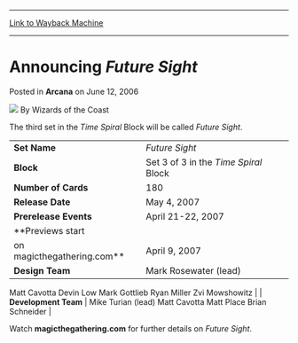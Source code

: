 
---
[Link to Wayback Machine](https://web.archive.org/web/20210925031813/https://magic.wizards.com/en/articles/archive/announcing-future-sight-2006-06-12)

[_metadata_:author]:- "Wizards of the Coast"
[_metadata_:description]:- "The third set in the Time Spiral Block will be called Future Sight.  Set Name Future Sight Block Set 3 of 3 in the Time Spiral Block Number of Cards 180 Release Date May 4, 2007 Prerelease Events April 21-22, 2007 Previews start on magicthegathering.com April 9, 2007 Design Team Mark Rosewater (lead) Matt Cavotta Devin Low Mark Gottlieb Ryan Miller Zvi Mowshowitz Development"
[_metadata_:generator]:- "Drupal 7 (http://drupal.org)"
[_metadata_:node]:- "703136"
[_metadata_:publish_date]:- "2006-06-12"
[_metadata_:source]:- "div-main-content"
[_metadata_:title]:- "Announcing Future Sight"
[_metadata_:wayback_capture_timestamp]:- "2021-09-25 03:18:13"
[_metadata_:wayback_raw_url]:- "https://web.archive.org/web/20210925031813id_/https://magic.wizards.com/en/articles/archive/announcing-future-sight-2006-06-12"
[_metadata_:wayback_url]:- "https://magic.wizards.com/en/articles/archive/announcing-future-sight-2006-06-12"
---


Announcing *Future Sight*
=========================



 Posted in **Arcana**
 on June 12, 2006 






![](https://media.magic.wizards.com/styles/auth_small/public/images/person/wizards_author.jpg)
By Wizards of the Coast












The third set in the *Time Spiral* Block will be called *Future Sight*.




|  |  |
| --- | --- |
| **Set Name** | *Future Sight* |
| **Block** | Set 3 of 3 in the *Time Spiral* Block |
| **Number of Cards** | 180 |
| **Release Date** | May 4, 2007 |
| **Prerelease Events** | April 21-22, 2007 |
| **Previews start
 on magicthegathering.com** | April 9, 2007 |
| **Design Team** | Mark Rosewater (lead)
 Matt Cavotta
 Devin Low
 Mark Gottlieb
 Ryan Miller
 Zvi Mowshowitz |
| **Development Team** | Mike Turian (lead)
 Matt Cavotta
 Matt Place
 Brian Schneider |

Watch **magicthegathering.com** for further details on *Future Sight*.








